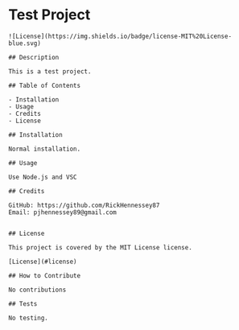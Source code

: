 # Test Project

    ![License](https://img.shields.io/badge/license-MIT%20License-blue.svg)

    ## Description
        
    This is a test project. 
        
    ## Table of Contents
        
    - Installation
    - Usage
    - Credits
    - License
        
    ## Installation
        
    Normal installation.
        
    ## Usage
        
    Use Node.js and VSC
        
    ## Credits
        
    GitHub: https://github.com/RickHennessey87
    Email: pjhennessey89@gmail.com
        
    
    ## License
    
    This project is covered by the MIT License license.

    [License](#license)
        
    ## How to Contribute 

    No contributions
        
    ## Tests
        
    No testing.